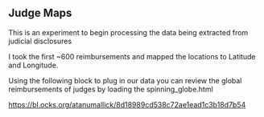 Judge Maps
---

This is an experiment to begin processing the data 
being extracted from judicial disclosures

I took the first ~600 reimbursements and mapped the locations
to Latitude and Longitude.

Using the following block to plug in our data you can review 
the global reimbursements of judges by loading the spinning_globe.html

https://bl.ocks.org/atanumallick/8d18989cd538c72ae1ead1c3b18d7b54


